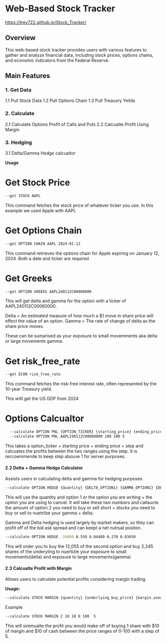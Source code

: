 # Web-Based Stock Tracker

https://trey722.github.io/Stock_Tracker/

## Overview
This web-based stock tracker provides users with various features to gather and analyze financial data, including stock prices, options chains, and economic indicators from the Federal Reserve.

## Main Features


### 1. Get Data 

  1.1 Pull Stock Data
  1.2 Pull Options Chain
  1.3 Pull Treausry Yeilds 

### 2. Calculate 
  2.1 Calculate Options Profit of Calls and Puts
  2.2 Calcualte Profit Using Margin 
### 3. Hedging
  3.1 Delta/Gamma Hedge calcualtor 


**Usage**
# Get Stock Price

```bash
--get STOCK AAPL
```
  This command fetches the stock price of whatever ticker you use. In this example we used Apple with AAPL 

# Get Options Chain 
```bash
--get OPTION CHAIN AAPL 2024-01-12
```
This command retrieves the options chain for Apple expiring on January 12, 2024. 
Both a date and ticker are required


# Get Greeks 
```bash
--get OPTION GREEKS AAPL240112C00060000
```

This will get delta and gamma for the option with a ticker of AAPL240112C00060000.

Delta = An estimated measure of how much a $1 move in share price will effect the value of an option. 
Gamma = The rate of change of delta as the share price moves. 

These can be sumarised as your exposure to small movemments aka delta or large movements gamma. 

# Get risk_free_rate 
```bash
--get ECON risk_free_rate
```

This command fetches the risk-free interest rate, often represented by the 10-year Treasury yield.

This willl get the US GDP from 2024 


# Options Calcualtor 

```bash
  --calculate OPTION PNL {OPTION_TICKER} {starting_price} {ending_price} {step}
  --calculate OPTION PNL AAPL240112C00060000 180 200 5
```

This takes a option_ticker + starting price + ending price + step and calcuates the profits between the two ranges using the step. It is reccoemmende to keep step abouve 1 for server purposes. 

#### 2.2 Delta + Gamma Hedge Calculator
Assists users in calculating delta and gamma for hedging purposes.

```bash
--calculate OPTION HEDGE {Quantity} {DELTA_OPTION1} {GAMMA_OPTION1} {DELTA_OPTION2} {GAMMA_OPTION2}
```
This will use the quantity and option 1 or the option you are writing + the option you are using to cancel. It will take these two numbers and callaucte the amount of option 2
you need to buy or sell short + stocks you need to buy or sell to nuetrilze your gamma + delta. 

Gamma and Delta hedging is used largely by market makers, so they can profit off of the bid ask spread and can keept a net nutrual positon. 

```bash
--calculate OPTION HEDGE -10000 0.550 0.04400 0.270 0.03650
```

This will order you to buy the 12,055 of the second option and buy 2,245 shares of the underyling to nuertizle your exposure to small movements(delta) and exposure to large movements(gamma)

#### 2.3 Calcualte Profit with Margin 

Allows users to calculate potential profits considering margin trading.

**Usage:**
```bash
--calculate STOCK MARGIN {quantity} {underlying_buy_price} {margin_used} {start_price} {end_price} {step}
```

Example 
```bash
--calculate STOCK MARGIN 2 10 10 0 100  5
```

This will simmualte the profit you would make off of buying 1 share with $10 of margin and $10 of cash between the price ranges of 0-100 with a step of 5. 
